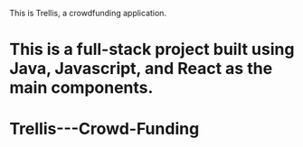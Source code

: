 This is Trellis, a crowdfunding application.

This is a full-stack project built using Java, Javascript, and React as the main components.
=======
# Trellis---Crowd-Funding
